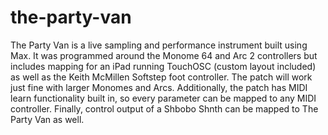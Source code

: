 the-party-van
=============

The Party Van is a live sampling and performance instrument built using Max. It was programmed around the Monome 64 and Arc 2 controllers but includes mapping for an iPad running TouchOSC (custom layout included) as well as the Keith McMillen Softstep foot controller. The patch will work just fine with larger Monomes and Arcs. Additionally, the patch has MIDI learn functionality built in, so every parameter can be mapped to any MIDI controller. Finally, control output of a Shbobo Shnth can be mapped to The Party Van as well.
